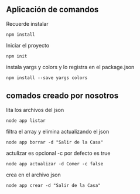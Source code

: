 ## Aplicación de comandos

Recuerde instalar

```
npm install
``` 

Iniciar el proyecto

```
npm init
```

instala yargs y colors y lo registra en el package.json

```
npm install --save yargs colors
```

## comados creado por nosotros

lita los archivos del json

```
node app listar
```

filtra el array y elimina actualizando el json

```
node app borrar -d "Salir de la Casa"
```

actulizar es opcional -c por defecto es true

```
node app actualizar -d Comer -c false
```

crea en el archivo json

```
node app crear -d "Salir de la Casa"
```
